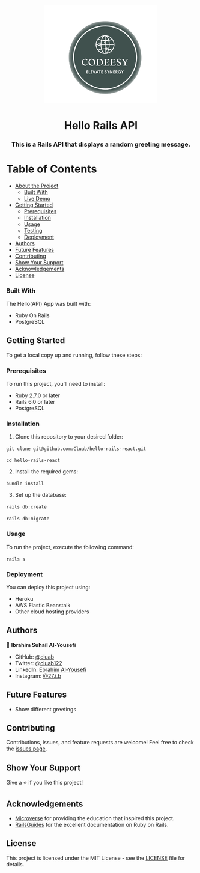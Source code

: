 <div align="center">
  <img src="logo.png" alt="logo" width="300" height="auto" />
  <br/>
  <h1>Hello Rails API</h1>
  <h3>This is a Rails API that displays a random greeting message.</h3>
</div>

# Table of Contents

- [About the Project](#about-the-project)
  - [Built With](#built-with)
  - [Live Demo](#live-demo)
- [Getting Started](#getting-started)
  - [Prerequisites](#prerequisites)
  - [Installation](#installation)
  - [Usage](#usage)
  - [Testing](#testing)
  - [Deployment](#deployment)
- [Authors](#authors)
- [Future Features](#future-features)
- [Contributing](#contributing)
- [Show Your Support](#show-your-support)
- [Acknowledgements](#acknowledgements)
- [License](#license)

### Built With

The Hello(API) App was built with:

- Ruby On Rails
- PostgreSQL

## Getting Started

To get a local copy up and running, follow these steps:

### Prerequisites

To run this project, you'll need to install:

- Ruby 2.7.0 or later
- Rails 6.0 or later
- PostgreSQL

### Installation

1. Clone this repository to your desired folder:

`git clone git@github.com:Cluab/hello-rails-react.git`

`cd hello-rails-react`

2. Install the required gems:

`bundle install`

3. Set up the database:

`rails db:create`

`rails db:migrate`

### Usage

To run the project, execute the following command:

`rails s`

### Deployment

You can deploy this project using:

- Heroku
- AWS Elastic Beanstalk
- Other cloud hosting providers

## Authors

👤 **Ibrahim Suhail Al-Yousefi**

- GitHub: [@cluab](https://github.com/Cluab)
- Twitter: [@cluab122](https://twitter.com/cluab122)
- LinkedIn: [Ebrahim Al-Yousefi](https://www.linkedin.com/in/ebrahim-alyousefi/)
- Instagram: [@27.i.b](https://www.instagram.com/27.i.b/)

## Future Features

- Show different greetings

## Contributing

Contributions, issues, and feature requests are welcome! Feel free to check the [issues page](https://github.com/Cluab/hello-rails-back-end/issues).

## Show Your Support

Give a ⭐️ if you like this project!

## Acknowledgements

- [Microverse](https://www.microverse.org/) for providing the education that inspired this project.
- [RailsGuides](https://guides.rubyonrails.org/) for the excellent documentation on Ruby on Rails.

## License

This project is licensed under the MIT License - see the [LICENSE](./LICENSE) file for details.
